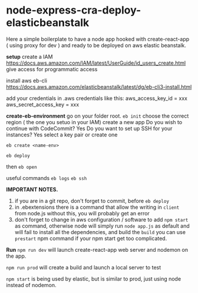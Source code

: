 # node-express-cra-deploy-elasticbeanstalk

Here a simple boilerplate to have a node app hooked with create-react-app ( using proxy for dev ) and ready to be deployed on aws elastic beanstalk. 

**setup**
create a IAM
https://docs.aws.amazon.com/IAM/latest/UserGuide/id_users_create.html
give access for programmatic access

install aws eb-cli
https://docs.aws.amazon.com/elasticbeanstalk/latest/dg/eb-cli3-install.html

add your credentials in .aws credentials like this: 
aws_access_key_id = xxx
aws_secret_access_key = xxx

**create-eb-environment**
go on your folder root.
`eb init`
choose the correct region ( the one you setuo in your IAM)
create a new app
Do you wish to continue with CodeCommit? Yes
Do you want to set up SSH for your instances? Yes
select a key pair or create one

`eb create <name-env>`

`eb deploy`

then 
`eb open`

useful commands
`eb logs`
`eb ssh`

**IMPORTANT NOTES.**
1) if you are in a git repo, don't forget to commit, before `eb deploy`
2) in .ebextensions there is a command that allow the writing in `client` from node.js
without this, you will probably get an error
3) don't forget to change in aws configuration / software to add `npm start` as command, otherwise node will simply run `node app.js` as default and will fail to install all the dependencies, and build the `build`
you can use `prestart` npm command if your npm start get too complicated.

**Run**
`npm run dev` will launch create-react-app web server and nodemon on the app. 

`npm run prod` will create a build and launch a local server to test

`npm start` is being used by elastic, but is similar to prod, just using node instead of nodemon.
